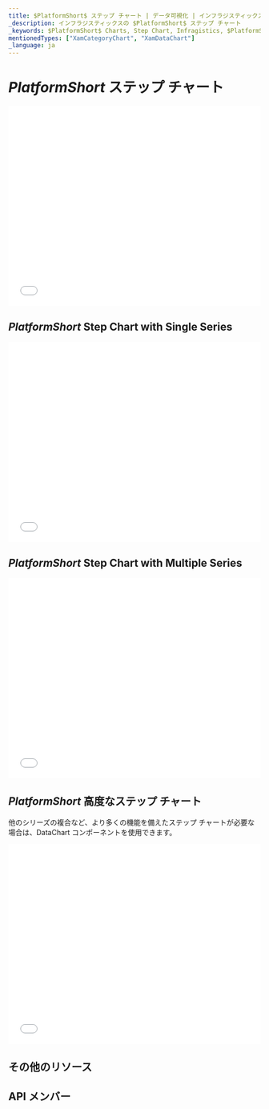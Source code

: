 ```yaml
---
title: $PlatformShort$ ステップ チャート | データ可視化 | インフラジスティックス
_description: インフラジスティックスの $PlatformShort$ ステップ チャート
_keywords: $PlatformShort$ Charts, Step Chart, Infragistics, $PlatformShort$ チャート, ステップ チャート, インフラジスティックス
mentionedTypes: ["XamCategoryChart", "XamDataChart"]
_language: ja
---
```

# $PlatformShort$ ステップ チャート

<!-- TODO add introduction with info about using category-chart with the chartType property set to Step -->

<div class="sample-container loading" style="height: 400px">
    <iframe id="cc-chart-with-legend" src='{environment:dvDemosBaseUrl}/charts/category-chart-step-line-multiple-sources' width="100%" height="100%" seamless frameBorder="0" onload="onXPlatSampleIframeContentLoaded(this);" alt="$PlatformShort$ Line Chart With Legend"></iframe>
</div>

<div class="divider--half"></div>

## $PlatformShort$ Step Chart with Single Series

<div class="sample-container loading" style="height: 400px">
    <iframe id="cc-chart-with-legend" src='{environment:dvDemosBaseUrl}/charts/category-chart-step-line-single-source' width="100%" height="100%" seamless frameBorder="0" onload="onXPlatSampleIframeContentLoaded(this);" alt="$PlatformShort$ Line Chart With Legend"></iframe>
</div>

<div class="divider--half"></div>

## $PlatformShort$ Step Chart with Multiple Series

<div class="sample-container loading" style="height: 400px">
    <iframe id="cc-chart-with-legend" src='{environment:dvDemosBaseUrl}/charts/category-chart-step-line-multiple-sources' width="100%" height="100%" seamless frameBorder="0" onload="onXPlatSampleIframeContentLoaded(this);" alt="$PlatformShort$ Line Chart With Legend"></iframe>
</div>

<div class="divider--half"></div>

## $PlatformShort$ 高度なステップ チャート

他のシリーズの複合など、より多くの機能を備えたステップ チャートが必要な場合は、DataChart コンポーネントを使用できます。

<div class="sample-container loading" style="height: 400px">
    <iframe id="cc-chart-with-legend" src='{environment:dvDemosBaseUrl}/charts/category-chart-step-line-styling' width="100%" height="100%" seamless frameBorder="0" onload="onXPlatSampleIframeContentLoaded(this);" alt="$PlatformShort$ Line Chart With Legend"></iframe>
</div>

<div class="divider--half"></div>


## その他のリソース
<!-- TODO list topic links related to this topic -->

## API メンバー
<!-- TODO list API links used in this topic -->

